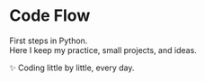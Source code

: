 # Code Flow

First steps in Python.  
Here I keep my practice, small projects, and ideas.  

✨ Coding little by little, every day.
